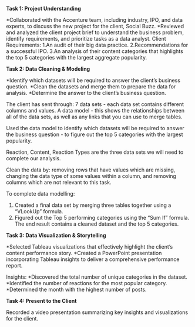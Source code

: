 **Task 1: Project Understanding**

*Collaborated with the Accenture team, including industry, IPO, and data experts, to discuss the new project for the client, Social Buzz.
*Reviewed and analyzed the client project brief to understand the business problem, identify requirements, and prioritize tasks as a data analyst.
Client Requirements:
1.An audit of their big data practice.
2.Recommendations for a successful IPO.
3.An analysis of their content categories that highlights the top 5 categories with the largest aggregate popularity.

**Task 2: Data Cleaning & Modeling**

*Identify which datasets will be required to answer the client’s business question.
*Clean the datasets and merge them to prepare the data for analysis.
*Determine the answer to the client’s business question.

The client has sent through:
7 data sets - each data set contains different columns and values.
A data model - this shows the relationships between all of the data sets, as well as any links that you can use to merge tables.

Used the data model to identify which datasets will be required to answer the business question - to figure out the top 5 categories with the largest popularity.

Reaction, Content, Reaction Types are the three data sets we will need to complete our analysis.

Clean the data by:
removing rows that have values which are missing, changing the data type of some values within a column, and removing columns which are not relevant to this task.

To complete data modelling:
1. Created a final data set by merging three tables together using a “VLookUp” formula.
2. Figured out the Top 5 performing categories using the “Sum If” formula.
The end result contains a cleaned dataset and the top 5 categories.

**Task 3: Data Visualization & Storytelling**

*Selected Tableau visualizations that effectively highlight the client’s content performance story.
*Created a PowerPoint presentation incorporating Tableau insights to deliver a comprehensive performance report.

Insights:
*Discovered the total number of unique categories in the dataset.
*Identified the number of reactions for the most popular category.
*Determined the month with the highest number of posts.

**Task 4: Present to the Client**

Recorded a video presentation summarizing key insights and visualizations for the client.

